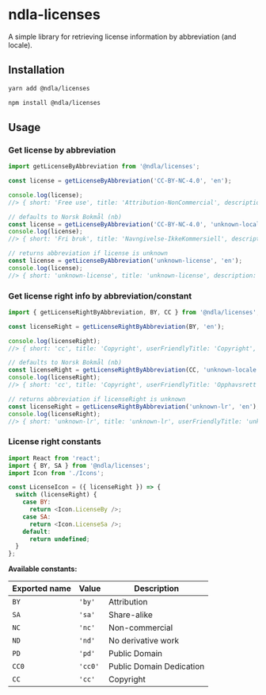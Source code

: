 # ndla-licenses

A simple library for retrieving license information by abbreviation (and locale).

## Installation

```sh
yarn add @ndla/licenses
```

```sh
npm install @ndla/licenses
```

## Usage

### Get license by abbreviation

```js
import getLicenseByAbbreviation from '@ndla/licenses';

const license = getLicenseByAbbreviation('CC-BY-NC-4.0', 'en');

console.log(license);
//> { short: 'Free use', title: 'Attribution-NonCommercial', description: 'This license...', rights: ['by', 'sa'] }

// defaults to Norsk Bokmål (nb)
const license = getLicenseByAbbreviation('CC-BY-NC-4.0', 'unknown-locale');
console.log(license);
//> { short: 'Fri bruk', title: 'Navngivelse-IkkeKommersiell', description: 'Denne lisensen...', rights: ['by', 'sa'] }

// returns abbreviation if license is unknown
const license = getLicenseByAbbreviation('unknown-license', 'en');
console.log(license);
//> { short: 'unknown-license', title: 'unknown-license', description: 'unknown-license', rights: [] }
```

### Get license right info by abbreviation/constant

```js
import { getLicenseRightByAbbreviation, BY, CC } from '@ndla/licenses';

const licenseRight = getLicenseRightByAbbreviation(BY, 'en');

console.log(licenseRight);
//> { short: 'cc', title: 'Copyright', userFriendlyTitle: 'Copyright', description: 'Only the creator can derive...' }

// defaults to Norsk Bokmål (nb)
const licenseRight = getLicenseRightByAbbreviation(CC, 'unknown-locale');
console.log(licenseRight);
//> { short: 'cc', title: 'Copyright', userFriendlyTitle: 'Opphavsrett', description: 'Bare opphavspersonen kan bearbeide...' }

// returns abbreviation if licenseRight is unknown
const licenseRight = getLicenseRightByAbbreviation('unknown-lr', 'en');
console.log(licenseRight);
//> { short: 'unknown-lr', title: 'unknown-lr', userFriendlyTitle: 'unknown-lr', description: 'unknown-lr'}
```

### License right constants

```js
import React from 'react';
import { BY, SA } from '@ndla/licenses';
import Icon from './Icons';

const LicenseIcon = ({ licenseRight }) => {
  switch (licenseRight) {
    case BY:
      return <Icon.LicenseBy />;
    case SA:
      return <Icon.LicenseSa />;
    default:
      return undefined;
  }
};
```

**Available constants:**

| Exported name | Value   | Description              |
| ------------- | ------- | ------------------------ |
| `BY`          | `'by'`  | Attribution              |
| `SA`          | `'sa'`  | Share-alike              |
| `NC`          | `'nc'`  | Non-commercial           |
| `ND`          | `'nd'`  | No derivative work       |
| `PD`          | `'pd'`  | Public Domain            |
| `CC0`         | `'cc0'` | Public Domain Dedication |
| `CC`          | `'cc'`  | Copyright                |
